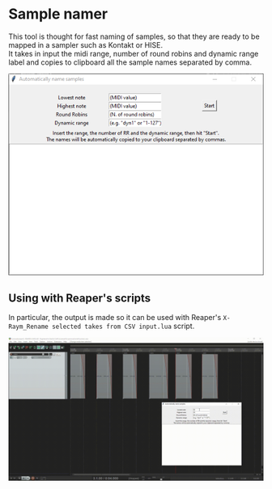 # Sample namer

This tool is thought for fast naming of samples, so that they are ready to be mapped in a sampler such as Kontakt or HISE.  
It takes in input the midi range, number of round robins and dynamic range label and copies to clipboard all the sample names separated by comma.

![](rsc\sample_namer_window.png)

## Using with Reaper's scripts
In particular, the output is made so it can be used with Reaper's `X-Raym_Rename selected takes from CSV input.lua` script.

![](snxraym.gif)
